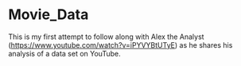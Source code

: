 # Movie_Data
This is my first attempt to follow along with Alex the Analyst (https://www.youtube.com/watch?v=iPYVYBtUTyE) as he shares his analysis of a data set on YouTube.
